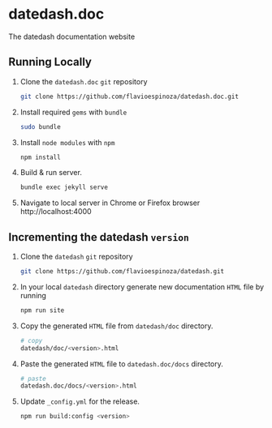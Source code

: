# datedash.doc

The datedash documentation website

## Running Locally

1. Clone the `datedash.doc` `git` repository
    ```bash {.copy-clip}
    git clone https://github.com/flavioespinoza/datedash.doc.git
    ```

2. Install required `gems` with `bundle`
    ```bash {.copy-clip}
    sudo bundle
    ```

3. Install `node modules` with `npm`
    ```bash {.copy-clip}
    npm install
    ```

4. Build & run server.
    ```bash {.copy-clip}
    bundle exec jekyll serve
    ```

5. Navigate to local server in Chrome or Firefox browser
    http://localhost:4000

## Incrementing the datedash `version`

1. Clone the `datedash` `git` repository
    ```bash {.copy-clip}
    git clone https://github.com/flavioespinoza/datedash.git
    ```

2. In your local `datedash` directory generate new documentation `HTML` file by running
    ```bash {.copy-clip}
    npm run site
    ```

3. Copy the generated `HTML` file from `datedash/doc` directory.
    ```bash {.copy-clip}
    # copy
    datedash/doc/<version>.html 
    ```

4. Paste the generated `HTML` file to `datedash.doc/docs` directory.
    ```bash {.copy-clip}
    # paste
    datedash.doc/docs/<version>.html 
    ```

5. Update `_config.yml` for the release.
    ```bash {.copy-clip}
    npm run build:config <version>
    ```
